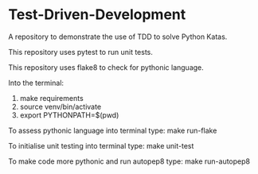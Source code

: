 # Test-Driven-Development
A repository to demonstrate the use of TDD to solve Python Katas.

This repository uses pytest to run unit tests.

This repository uses flake8 to check for pythonic language.

<!-- Installation -->
Into the terminal: 
1.  make requirements
2.  source venv/bin/activate
3.  export PYTHONPATH=$(pwd)

<!-- Usage -->
To assess pythonic language into terminal type:
    make run-flake

To initialise unit testing into terminal type:
    make unit-test

To make code more pythonic and run autopep8 type:
    make run-autopep8